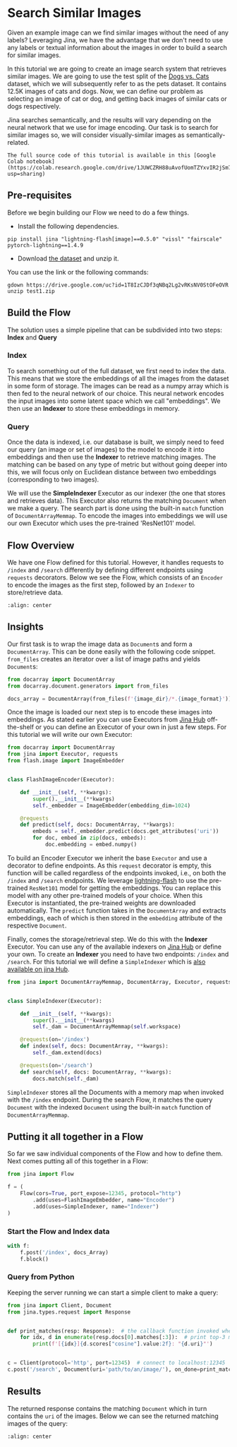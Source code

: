 # Search Similar Images

Given an example image can we find similar images without the need of any labels? Leveraging Jina, we have the advantage that 
we don't need to use any labels or textual information about the images in order to build a search for similar images.

In this tutorial we are going to create an image search system that retrieves similar images. We are going to
use the test split of the [Dogs vs. Cats](https://www.kaggle.com/c/dogs-vs-cats/data?select=test1.zip) dataset, which we
will subsequently refer to as the pets dataset. It contains 12.5K images of cats and dogs. Now, we can define our
problem as selecting an image of cat or dog, and getting back images of similar cats or dogs respectively.

Jina searches semantically, and the results will vary depending on the neural network that we use for image encoding. Our
task is to search for similar images so, we will consider visually-similar images as semantically-related.

```{tip}
The full source code of this tutorial is available in this [Google Colab notebook](https://colab.research.google.com/drive/1JUWCZRH88uAvofUomTZYxvIR2jSm7H6Z?usp=sharing)
```

## Pre-requisites

Before we begin building our Flow we need to do a few things. 

* Install the following dependencies.

```shell
pip install jina "lightning-flash[image]==0.5.0" "vissl" "fairscale" pytorch-lightning==1.4.9
```

* Download [the dataset](https://www.kaggle.com/c/dogs-vs-cats/data?select=test1.zip) and unzip it.

You can use the link or the following commands:
```shell
gdown https://drive.google.com/uc?id=1T8IzCJDf3qNBq2Lg2vRKsNV0StOFeOVR
unzip test1.zip
```

## Build the Flow

The solution uses a simple pipeline that can be subdivided into two steps:  **Index** and **Query**

### Index

To search something out of the full dataset, we first need to index the data. This means that we store the embeddings
of all the images from the dataset in some form of storage. The images can be read as a numpy array which is then
fed to the neural network of our choice. This neural network encodes the input images into some latent space which we call
"embeddings". We then use an **Indexer** to store these embeddings in memory.

### Query

Once the data is indexed, i.e. our database is built, we simply need to feed our query (an image or set of
images) to the model to encode it into embeddings and then use the **Indexer** to retrieve matching images. The matching
can be based on any type of metric but without going deeper into this, we will focus only on Euclidean distance between
two embeddings (corresponding to two images).

We will use the **SimpleIndexer** Executor as
our indexer (the one that stores and retrieves data). This Executor also returns the matching `Document` when we make
a query. The search part is done using the built-in `match` function of `DocumentArrayMemmap`. To encode the images into
embeddings we will use our own Executor which uses the pre-trained 'ResNet101' model.

## Flow Overview

We have one Flow defined for this tutorial. However, it handles requests to `/index` and `/search` differently by
defining different endpoints using `requests` decorators. Below we see the Flow, which consists of an `Encoder` to encode
the images as the first step, followed by an `Indexer` to store/retrieve data.

```{figure} ../../../.github/images/image_search_flow.svg
:align: center
```

## Insights

Our first task is to wrap the image data as `Document`s and form a `DocumentArray`. This can be done easily with the
following code snippet. `from_files` creates an iterator over a list of image paths and yields `Document`s:

```python
from docarray import DocumentArray
from docarray.document.generators import from_files

docs_array = DocumentArray(from_files(f'{image_dir}/*.{image_format}'))
```

Once the image is loaded our next step is to encode these images into embeddings. As stated earlier you can use
Executors from [Jina Hub](https://hub.jina.ai) off-the-shelf or you can define an Executor of your own in
just a few steps. For this tutorial we will write our own Executor:

```python
from docarray import DocumentArray
from jina import Executor, requests
from flash.image import ImageEmbedder


class FlashImageEncoder(Executor):

    def __init__(self, **kwargs):
        super().__init__(**kwargs)
        self._embedder = ImageEmbedder(embedding_dim=1024)

    @requests
    def predict(self, docs: DocumentArray, **kwargs):
        embeds = self._embedder.predict(docs.get_attributes('uri'))
        for doc, embed in zip(docs, embeds):
            doc.embedding = embed.numpy()
```

To build an Encoder Executor we inherit the base `Executor` and use a decorator
to define endpoints. As this `request` decorator is empty, this function will be called regardless of the
endpoints invoked, i.e., on both the `/index` and `/search` endpoints. We
leverage [lightning-flash](https://github.com/PyTorchLightning/lightning-flash) to use the pre-trained `ResNet101` model for
getting the embeddings. You can replace this model with any other pre-trained models of your choice. When this
Executor is instantiated, the pre-trained weights are downloaded automatically. The `predict` function takes in
the `DocumentArray` and extracts embeddings, each of which is then stored in the `embedding` attribute of the
respective `Document`.

Finally, comes the storage/retrieval step. We do this with the **Indexer** Executor. You can use any of the
available indexers on [Jina Hub](https://hub.jina.ai) or define your own. To create an **Indexer** you need to have two
endpoints: `/index` and `/search`. For this tutorial we will define a `SimpleIndexer` which is [also available on jina
Hub](https://hub.jina.ai/executor/zb38xlt4).

```python
from jina import DocumentArrayMemmap, DocumentArray, Executor, requests


class SimpleIndexer(Executor):

    def __init__(self, **kwargs):
        super().__init__(**kwargs)
        self._dam = DocumentArrayMemmap(self.workspace)

    @requests(on='/index')
    def index(self, docs: DocumentArray, **kwargs):
        self._dam.extend(docs)

    @requests(on='/search')
    def search(self, docs: DocumentArray, **kwargs):
        docs.match(self._dam)
```

`SimpleIndexer` stores all the Documents with a memory map when invoked with the `/index` endpoint. During the search
Flow, it matches the query `Document` with the indexed `Document` using the built-in `match` function
of `DocumentArrayMemmap`.

## Putting it all together in a Flow

So far we saw individual components of the Flow and how to define them. Next comes putting all of this together in a Flow:

```python
from jina import Flow

f = (
    Flow(cors=True, port_expose=12345, protocol="http")
        .add(uses=FlashImageEmbedder, name="Encoder")
        .add(uses=SimpleIndexer, name="Indexer")
)
```

### Start the Flow and Index data

```python
with f:
    f.post('/index', docs_Array)
    f.block()
```

### Query from Python

Keeping the server running we can start a simple client to make a query:

```python
from jina import Client, Document
from jina.types.request import Response


def print_matches(resp: Response):  # the callback function invoked when task is done
    for idx, d in enumerate(resp.docs[0].matches[:3]):  # print top-3 matches
        print(f'[{idx}]{d.scores["cosine"].value:2f}: "{d.uri}"')


c = Client(protocol='http', port=12345)  # connect to localhost:12345
c.post('/search', Document(uri='path/to/an/image/'), on_done=print_matches)
```

## Results

The returned response contains the matching `Document` which in turn contains the `uri` of the images. Below we can see the
returned matching images of the query:

```{figure} image-search.png
:align: center
```
